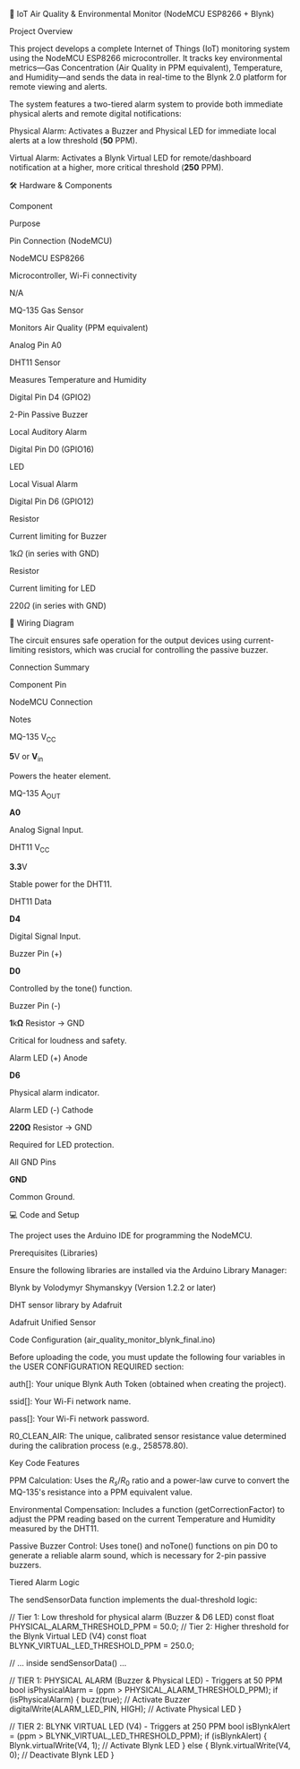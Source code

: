 🏡 IoT Air Quality & Environmental Monitor (NodeMCU ESP8266 + Blynk)

Project Overview

This project develops a complete Internet of Things (IoT) monitoring system using the NodeMCU ESP8266 microcontroller. It tracks key environmental metrics—Gas Concentration (Air Quality in $\text{PPM}$ equivalent), Temperature, and Humidity—and sends the data in real-time to the Blynk $2.0$ platform for remote viewing and alerts.

The system features a two-tiered alarm system to provide both immediate physical alerts and remote digital notifications:

Physical Alarm: Activates a Buzzer and Physical LED for immediate local alerts at a low threshold ($\mathbf{50}$ $\text{PPM}$).

Virtual Alarm: Activates a Blynk Virtual LED for remote/dashboard notification at a higher, more critical threshold ($\mathbf{250}$ $\text{PPM}$).

🛠 Hardware & Components

Component

Purpose

Pin Connection (NodeMCU)

NodeMCU ESP8266

Microcontroller, Wi-Fi connectivity

N/A

MQ-135 Gas Sensor

Monitors Air Quality ($\text{PPM}$ equivalent)

Analog Pin A0

DHT11 Sensor

Measures Temperature and Humidity

Digital Pin D4 (GPIO2)

2-Pin Passive Buzzer

Local Auditory Alarm

Digital Pin D0 (GPIO16)

LED

Local Visual Alarm

Digital Pin D6 (GPIO12)

Resistor

Current limiting for Buzzer

$1\text{k}\Omega$ (in series with $\text{GND}$)

Resistor

Current limiting for LED

$220\Omega$ (in series with $\text{GND}$)

🔌 Wiring Diagram

The circuit ensures safe operation for the output devices using current-limiting resistors, which was crucial for controlling the passive buzzer.

Connection Summary

Component Pin

NodeMCU Connection

Notes

MQ-135 $\text{V}_{\text{CC}}$

$\mathbf{5\text{V}}$ or $\mathbf{V}_{\text{in}}$

Powers the heater element.

MQ-135 $\text{A}_{\text{OUT}}$

$\mathbf{A0}$

Analog Signal Input.

DHT11 $\text{V}_{\text{CC}}$

$\mathbf{3.3\text{V}}$

Stable power for the $\text{DHT}11$.

DHT11 Data

$\mathbf{D4}$

Digital Signal Input.

Buzzer Pin (+)

$\mathbf{D0}$

Controlled by the tone() function.

Buzzer Pin (-)

$\mathbf{1\text{k}\Omega}$ Resistor $\rightarrow$ GND

Critical for loudness and safety.

Alarm LED (+) Anode

$\mathbf{D6}$

Physical alarm indicator.

Alarm LED (-) Cathode

$\mathbf{220\Omega}$ Resistor $\rightarrow$ GND

Required for LED protection.

All GND Pins

$\mathbf{GND}$

Common Ground.

💻 Code and Setup

The project uses the Arduino IDE for programming the NodeMCU.

Prerequisites (Libraries)

Ensure the following libraries are installed via the Arduino Library Manager:

Blynk by Volodymyr Shymanskyy (Version $1.2.2$ or later)

DHT sensor library by Adafruit

Adafruit Unified Sensor

Code Configuration (air_quality_monitor_blynk_final.ino)

Before uploading the code, you must update the following four variables in the USER CONFIGURATION REQUIRED section:

auth[]: Your unique Blynk Auth Token (obtained when creating the project).

ssid[]: Your Wi-Fi network name.

pass[]: Your Wi-Fi network password.

R0_CLEAN_AIR: The unique, calibrated sensor resistance value determined during the calibration process (e.g., $258578.80$).

Key Code Features

PPM Calculation: Uses the $R_s/R_0$ ratio and a power-law curve to convert the MQ-135's resistance into a $\text{PPM}$ equivalent value.

Environmental Compensation: Includes a function (getCorrectionFactor) to adjust the $\text{PPM}$ reading based on the current Temperature and Humidity measured by the $\text{DHT}11$.

Passive Buzzer Control: Uses tone() and noTone() functions on pin $\text{D}0$ to generate a reliable alarm sound, which is necessary for 2-pin passive buzzers.

Tiered Alarm Logic

The sendSensorData function implements the dual-threshold logic:

// Tier 1: Low threshold for physical alarm (Buzzer & D6 LED)
const float PHYSICAL_ALARM_THRESHOLD_PPM = 50.0; 
// Tier 2: Higher threshold for the Blynk Virtual LED (V4)
const float BLYNK_VIRTUAL_LED_THRESHOLD_PPM = 250.0; 

// ... inside sendSensorData() ...

// TIER 1: PHYSICAL ALARM (Buzzer & Physical LED) - Triggers at 50 PPM
bool isPhysicalAlarm = (ppm > PHYSICAL_ALARM_THRESHOLD_PPM);
if (isPhysicalAlarm) {
  buzz(true); // Activate Buzzer
  digitalWrite(ALARM_LED_PIN, HIGH); // Activate Physical LED
} 

// TIER 2: BLYNK VIRTUAL LED (V4) - Triggers at 250 PPM
bool isBlynkAlert = (ppm > BLYNK_VIRTUAL_LED_THRESHOLD_PPM);
if (isBlynkAlert) {
  Blynk.virtualWrite(V4, 1); // Activate Blynk LED
} else {
  Blynk.virtualWrite(V4, 0); // Deactivate Blynk LED
}
